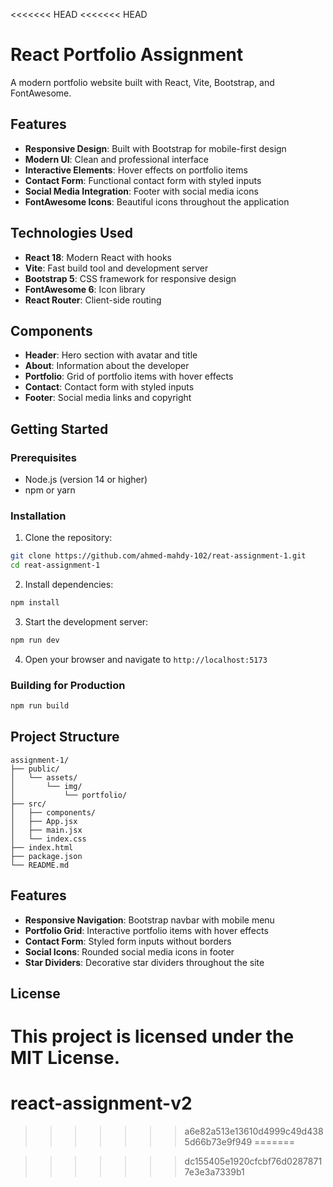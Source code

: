 <<<<<<< HEAD
<<<<<<< HEAD
# React Portfolio Assignment

A modern portfolio website built with React, Vite, Bootstrap, and FontAwesome.

## Features

- **Responsive Design**: Built with Bootstrap for mobile-first design
- **Modern UI**: Clean and professional interface
- **Interactive Elements**: Hover effects on portfolio items
- **Contact Form**: Functional contact form with styled inputs
- **Social Media Integration**: Footer with social media icons
- **FontAwesome Icons**: Beautiful icons throughout the application

## Technologies Used

- **React 18**: Modern React with hooks
- **Vite**: Fast build tool and development server
- **Bootstrap 5**: CSS framework for responsive design
- **FontAwesome 6**: Icon library
- **React Router**: Client-side routing

## Components

- **Header**: Hero section with avatar and title
- **About**: Information about the developer
- **Portfolio**: Grid of portfolio items with hover effects
- **Contact**: Contact form with styled inputs
- **Footer**: Social media links and copyright

## Getting Started

### Prerequisites

- Node.js (version 14 or higher)
- npm or yarn

### Installation

1. Clone the repository:
```bash
git clone https://github.com/ahmed-mahdy-102/reat-assignment-1.git
cd reat-assignment-1
```

2. Install dependencies:
```bash
npm install
```

3. Start the development server:
```bash
npm run dev
```

4. Open your browser and navigate to `http://localhost:5173`

### Building for Production

```bash
npm run build
```

## Project Structure

```
assignment-1/
├── public/
│   └── assets/
│       └── img/
│           └── portfolio/
├── src/
│   ├── components/
│   ├── App.jsx
│   ├── main.jsx
│   └── index.css
├── index.html
├── package.json
└── README.md
```

## Features

- **Responsive Navigation**: Bootstrap navbar with mobile menu
- **Portfolio Grid**: Interactive portfolio items with hover effects
- **Contact Form**: Styled form inputs without borders
- **Social Icons**: Rounded social media icons in footer
- **Star Dividers**: Decorative star dividers throughout the site

## License

This project is licensed under the MIT License. 
=======
# react-assignment-v2
>>>>>>> a6e82a513e13610d4999c49d4385d66b73e9f949
=======

>>>>>>> dc155405e1920cfcbf76d02878717e3e3a7339b1
